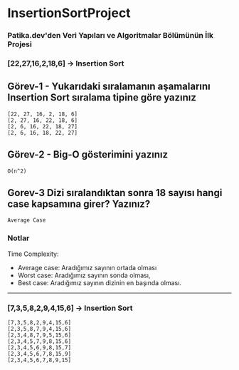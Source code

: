 # InsertionSortProject

### Patika.dev'den Veri Yapıları ve Algoritmalar Bölümünün İlk Projesi

### [22,27,16,2,18,6] -> Insertion Sort

## Görev-1 - Yukarıdaki sıralamanın aşamalarını Insertion Sort sıralama tipine göre yazınız

    [22, 27, 16, 2, 18, 6]
    [2, 27, 16, 22, 18, 6]
    [2, 6, 16, 22, 18, 27]
    [2, 6, 16, 18, 22, 27]
    
## Görev-2 - Big-O gösterimini yazınız

    O(n^2)
    
## Gorev-3  Dizi sıralandıktan sonra 18 sayısı hangi case kapsamına girer? Yazınız?

    Average Case

### Notlar

Time Complexity: 
    
 - Average case: Aradığımız sayının ortada olması
 - Worst case: Aradığımız sayının sonda olması,
 - Best case: Aradığımız sayının dizinin en başında olması.

<hr>

### [7,3,5,8,2,9,4,15,6] -> Insertion Sort

    [7,3,5,8,2,9,4,15,6]
    [2,3,5,8,7,9,4,15,6]
    [2,3,4,8,7,9,5,15,6]
    [2,3,4,5,7,9,8,15,6]
    [2,3,4,5,6,9,8,15,7]
    [2,3,4,5,6,7,8,15,9]
    [2,3,4,5,6,7,8,9,15]


